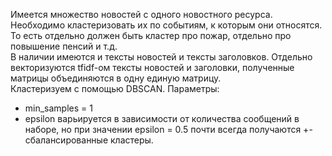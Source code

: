 Имеется множество новостей с одного новостного ресурса. Необходимо кластеризовать их по событиям, к которым они относятся. То есть отдельно должен быть кластер про пожар, отдельно про повышение пенсий и т.д.   
В наличии имеются и тексты новостей и тексты заголовков. Отдельно векторизуются tfidf-ом тексты новостей и заголовки, полученные матрицы объединяются в одну единую матрицу.   
Кластеризуем с помощью DBSCAN. Параметры:   
- min_samples = 1
- epsilon варьируется в зависимости от количества сообщений в наборе, но при значении epsilon = 0.5 почти всегда получаются +- сбалансированные кластеры.
